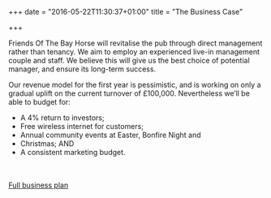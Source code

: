 +++
date = "2016-05-22T11:30:37+01:00"
title = "The Business Case"

+++

Friends Of The Bay Horse will revitalise the pub through direct management rather than tenancy. We aim to employ an experienced live-in management couple and staff.  We believe this will give us the best choice of potential manager, and ensure its long-term success.

Our revenue model for the first year is pessimistic, and is working on only a gradual uplift on the current turnover of £100,000. Nevertheless we’ll be able to budget for:

* A 4% return to investors;
* Free wireless internet for customers;
* Annual community events at Easter, Bonfire Night and
* Christmas; AND
* A consistent marketing budget.
<div class="text-center">
<br /><br />
<a href="http://cloud.thebayhorse.pub/s/bezvY3QOEobqyHC" class="btn btn-default btn-lg btn-info"><i class="fa fa-bar-chart-o"></i> <span class="network-name">Full business plan</span></a>
</div>

